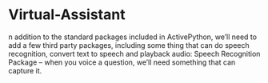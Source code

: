 # Virtual-Assistant
n addition to the standard packages included in ActivePython, we’ll need to add a few third                             party packages, including some                             thing that can do speech recognition, convert text to speech                             and playback audio: Speech Recognition Package – when you voice a question, we’ll need                             something that can capture it.
